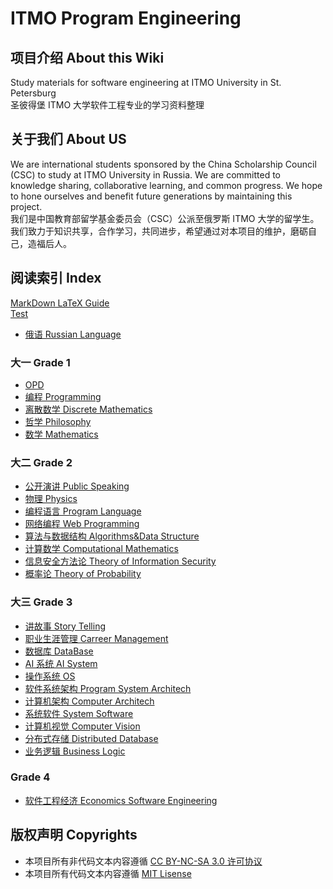 # ITMO Program Engineering

## 项目介绍 About this Wiki
Study materials for software engineering at ITMO University in St. Petersburg  
圣彼得堡 ITMO 大学软件工程专业的学习资料整理

## 关于我们 About US
We are international students sponsored by the China Scholarship Council (CSC) to study at ITMO University in Russia. We are committed to knowledge sharing, collaborative learning, and common progress. We hope to hone ourselves and benefit future generations by maintaining this project.  
我们是中国教育部留学基金委员会（CSC）公派至俄罗斯 ITMO 大学的留学生。我们致力于知识共享，合作学习，共同进步，希望通过对本项目的维护，磨砺自己，造福后人。

## 阅读索引 Index

[MarkDown LaTeX Guide](Guide.md)  
[Test](temp.md)

- [俄语 Russian Language](/RussianLanguage/README.md)

### 大一 Grade 1
- [OPD](/OPD/README.md)
- [编程 Programming](/Program/README.md)
- [离散数学 Discrete Mathematics](/DiscreteMathematics/README.md)
- [哲学 Philosophy](/Philosophy/README.md)
- [数学 Mathematics](/Mathematic/README.md)

### 大二 Grade 2

- [公开演讲 Public Speaking](/PublicSpeaking/README.md)
- [物理 Physics](/Physics/README.md)
- [编程语言 Program Language](/ProgramLanguage/README.md)
- [网络编程 Web Programming](/ProgramWeb/README.md)
- [算法与数据结构 Algorithms&Data Structure](/Algorithm&DataStructures/README.md)
- [计算数学 Computational Mathematics](/ComputationalMathematics/README.md)
- [信息安全方法论 Theory of Information Security](/InformationSecurity/README.md)
- [概率论 Theory of Probability](/ProbabilityTheory/README.md)

### 大三 Grade 3

- [讲故事 Story Telling](/StoryTelling/README.md)
- [职业生涯管理 Carreer Management](/CarreerManagement/README.md)
- [数据库 DataBase](/DataBase/README.md)
- [AI 系统 AI System](/AI/README.md)
- [操作系统 OS](/OS/README.md)
- [软件系统架构 Program System Architech](/ProgramSystemArchitech/README.md)
- [计算机架构 Computer Architech](/ComputerArchitech/README.md)
- [系统软件 System Software](/SystemSoftware/README.md)
- [计算机视觉 Computer Vision](/ComputerVision/README.md)
- [分布式存储 Distributed Database](/DistributedDataBase/README.md)
- [业务逻辑 Business Logic](/BusinessLogic/README.md)

### Grade 4

- [软件工程经济 Economics Software Engineering](/EconomicsSoftwareEngineering/README.md)

## 版权声明 Copyrights
- 本项目所有非代码文本内容遵循 [CC BY-NC-SA 3.0 许可协议](https://creativecommons.org/licenses/by-nc-sa/3.0/deed.zh)
- 本项目所有代码文本内容遵循 [MIT Lisense](LICENSE)

